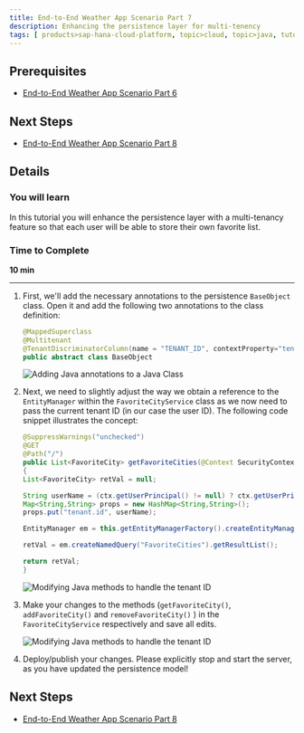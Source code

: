 ```yaml
---
title: End-to-End Weather App Scenario Part 7
description: Enhancing the persistence layer for multi-tenency
tags: [ products>sap-hana-cloud-platform, topic>cloud, topic>java, tutorial>intermediate]
---
```


## Prerequisites  
 - [End-to-End Weather App Scenario Part 6](http://www.sap.com/developer/tutorials/hcp-java-weatherapp-part6.html)

## Next Steps
 - [End-to-End Weather App Scenario Part 8](http://www.sap.com/developer/tutorials/hcp-java-weatherapp-part8.html)

## Details
### You will learn  
In this tutorial you will enhance the persistence layer with a multi-tenancy feature so that each user will be able to store their own favorite list.

### Time to Complete
**10 min**

---

1. First, we'll add the necessary annotations to the persistence `BaseObject` class. Open it and add the following two annotations to the class definition:

    ```java
    @MappedSuperclass
    @Multitenant
    @TenantDiscriminatorColumn(name = "TENANT_ID", contextProperty="tenant.id")
    public abstract class BaseObject
    ```

    ![Adding Java annotations to a Java Class](https://raw.githubusercontent.com/SAPDocuments/Tutorials/master/tutorials/hcp-java-weatherapp-part7/e2e_07-1.png)

2. Next, we need to slightly adjust the way we obtain a reference to the `EntityManager` within the `FavoriteCityService` class as we now need to pass the current tenant ID (in our case the user ID). The following code snippet illustrates the concept:

    ```java
    @SuppressWarnings("unchecked")
    @GET
    @Path("/")
    public List<FavoriteCity> getFavoriteCities(@Context SecurityContext ctx)
    {
    List<FavoriteCity> retVal = null;

    String userName = (ctx.getUserPrincipal() != null) ? ctx.getUserPrincipal().getName() : "anonymous";
    Map<String,String> props = new HashMap<String,String>();
    props.put("tenant.id", userName);

    EntityManager em = this.getEntityManagerFactory().createEntityManager(props);

    retVal = em.createNamedQuery("FavoriteCities").getResultList();

    return retVal;
    }
    ```
    ![Modifying Java methods to handle the tenant ID](https://raw.githubusercontent.com/SAPDocuments/Tutorials/master/tutorials/hcp-java-weatherapp-part7/e2e_07-2.png)

3. Make your changes to the methods (`getFavoriteCity()`, `addFavoriteCity()` and `removeFavoriteCity()` ) in the `FavoriteCityService` respectively and save all edits.

    ![Modifying Java methods to handle the tenant ID](https://raw.githubusercontent.com/SAPDocuments/Tutorials/master/tutorials/hcp-java-weatherapp-part7/e2e_07-3.png)

4. Deploy/publish your changes. Please explicitly stop and start the server, as you have updated the persistence model!



## Next Steps
 - [End-to-End Weather App Scenario Part 8](http://www.sap.com/developer/tutorials/hcp-java-weatherapp-part8.html)
